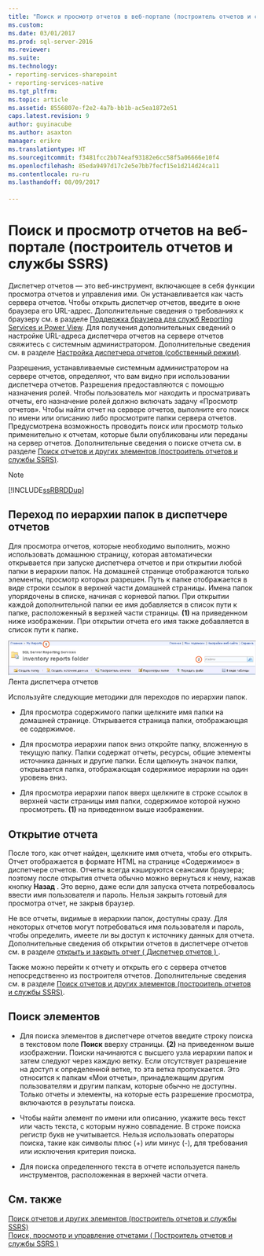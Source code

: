 ```yaml
---
title: "Поиск и просмотр отчетов в веб-портале (построитель отчетов и службы SSRS) | Документы Microsoft"
ms.custom: 
ms.date: 03/01/2017
ms.prod: sql-server-2016
ms.reviewer: 
ms.suite: 
ms.technology:
- reporting-services-sharepoint
- reporting-services-native
ms.tgt_pltfrm: 
ms.topic: article
ms.assetid: 8556807e-f2e2-4a7b-bb1b-ac5ea1872e51
caps.latest.revision: 9
author: guyinacube
ms.author: asaxton
manager: erikre
ms.translationtype: HT
ms.sourcegitcommit: f3481fcc2bb74eaf93182e6cc58f5a06666e10f4
ms.openlocfilehash: 85eda9497d17c2e5e7bb7fecf15e1d214d24ca11
ms.contentlocale: ru-ru
ms.lasthandoff: 08/09/2017

---
```

# <a name="finding-and-viewing-reports-in-the-web-portal-report-builder-and-ssrs"></a>Поиск и просмотр отчетов на веб-портале (построитель отчетов и службы SSRS)
  Диспетчер отчетов — это веб-инструмент, включающее в себя функции просмотра отчетов и управления ими. Он устанавливается как часть сервера отчетов. Чтобы открыть диспетчер отчетов, введите в окне браузера его URL-адрес. Дополнительные сведения о требованиях к браузеру см. в разделе [Поддержка браузера для служб Reporting Services и Power View](../../reporting-services/browser-support-for-reporting-services-and-power-view.md). Для получения дополнительных сведений о настройке URL-адреса диспетчера отчетов на сервере отчетов свяжитесь с системным администратором. Дополнительные сведения см. в разделе [Настройка диспетчера отчетов (собственный режим)](../../reporting-services/report-server/configure-report-manager-native-mode.md).  
  
 Разрешения, устанавливаемые системным администратором на сервере отчетов, определяют, что вам видно при использовании диспетчера отчетов. Разрешения предоставляются с помощью назначения ролей. Чтобы пользователь мог находить и просматривать отчеты, его назначение ролей должно включать задачу «Просмотр отчетов». Чтобы найти отчет на сервере отчетов, выполните его поиск по имени или описанию либо просмотрите папки сервера отчетов. Предусмотрена возможность проводить поиск или просмотр только применительно к отчетам, которые были опубликованы или переданы на сервер отчетов. Дополнительные сведения о поиске отчета см. в разделе [Поиск отчетов и других элементов (построитель отчетов и службы SSRS)](../../reporting-services/report-builder/searching-for-reports-and-other-items-report-builder-and-ssrs.md).  
  
> [!NOTE]  
>  [!INCLUDE[ssRBRDDup](../../includes/ssrbrddup-md.md)]  
  
## <a name="navigating-the-folder-hierarchy-in-report-manager"></a>Переход по иерархии папок в диспетчере отчетов  
 Для просмотра отчетов, которые необходимо выполнить, можно использовать домашнюю страницу, которая автоматически открывается при запуске диспетчера отчетов и при открытии любой папки в иерархии папок. На домашней странице отображаются только элементы, просмотр которых разрешен. Путь к папке отображается в виде строки ссылок в верхней части домашней страницы. Имена папок упорядочены в списке, начиная с корневой папки. При открытии каждой дополнительной папки ее имя добавляется в список пути к папке, расположенный в верхней части страницы. **(1)** на приведенном ниже изображении. При открытии отчета его имя также добавляется в список пути к папке.  
  
 ![Лента диспетчера отчетов и навигации](../../reporting-services/report-builder/media/rs-reportmanager-ribbon.gif "лента диспетчера отчетов и навигации")  
Лента диспетчера отчетов  
  
 Используйте следующие методики для переходов по иерархии папок.  
  
-   Для просмотра содержимого папки щелкните имя папки на домашней странице. Открывается страница папки, отображающая ее содержимое.  
  
-   Для просмотра иерархии папок вниз откройте папку, вложенную в текущую папку. Папки содержат отчеты, ресурсы, общие элементы источника данных и другие папки. Если щелкнуть значок папки, открывается папка, отображающая содержимое иерархии на один уровень вниз.  
  
-   Для просмотра иерархии папок вверх щелкните в строке ссылок в верхней части страницы имя папки, содержимое которой нужно просмотреть. **(1)** на приведенном выше изображении.  
  
## <a name="opening-a-report"></a>Открытие отчета  
 После того, как отчет найден, щелкните имя отчета, чтобы его открыть. Отчет отображается в формате HTML на странице «Содержимое» в диспетчере отчетов. Отчеты всегда кэшируются сеансами браузера; поэтому после открытия отчета обычно можно вернуться к нему, нажав кнопку **Назад** . Это верно, даже если для запуска отчета потребовалось ввести имя пользователя и пароль. Нельзя закрыть готовый для просмотра отчет, не закрыв браузер.  
  
 Не все отчеты, видимые в иерархии папок, доступны сразу. Для некоторых отчетов могут потребоваться имя пользователя и пароль, чтобы определить, имеете ли вы доступ к источнику данных для отчета. Дополнительные сведения об открытии отчетов в диспетчере отчетов см. в разделе [открыть и закрыть отчет &#40; Диспетчер отчетов &#41; ](../../reporting-services/reports/open-and-close-a-report-report-manager.md).  
  
 Также можно перейти к отчету и открыть его с сервера отчетов непосредственно из построителя отчетов. Дополнительные сведения см. в разделе [Поиск отчетов и других элементов (построитель отчетов и службы SSRS)](../../reporting-services/report-builder/searching-for-reports-and-other-items-report-builder-and-ssrs.md).  
  
## <a name="to-search-for-a-items"></a>Поиск элементов  
  
-   Для поиска элементов в диспетчере отчетов введите строку поиска в текстовом поле **Поиск** вверху страницы. **(2)** на приведенном выше изображении. Поиски начинаются с высшего узла иерархии папок и затем следуют через каждую ветку. Если отсутствует разрешение на доступ к определенной ветке, то эта ветка пропускается. Это относится к папкам «Мои отчеты», принадлежащим другим пользователям и другим папкам, которые обычно не доступны. Только отчеты и элементы, на которые есть разрешение просмотра, включаются в результаты поиска.  
  
-   Чтобы найти элемент по имени или описанию, укажите весь текст или часть текста, с которым нужно совпадение. В строке поиска регистр букв не учитывается. Нельзя использовать операторы поиска, такие как символы плюс (+) или минус (-), для требования или исключения критерия поиска.  
  
-   Для поиска определенного текста в отчете используется панель инструментов, расположенная в верхней части отчета.  
  
## <a name="see-also"></a>См. также  
 [Поиск отчетов и других элементов (построитель отчетов и службы SSRS)](../../reporting-services/report-builder/searching-for-reports-and-other-items-report-builder-and-ssrs.md)   
 [Поиск, просмотр и управление отчетами &#40; Построитель отчетов и службы SSRS &#41;](../../reporting-services/report-builder/finding-viewing-and-managing-reports-report-builder-and-ssrs.md)  
  
  
